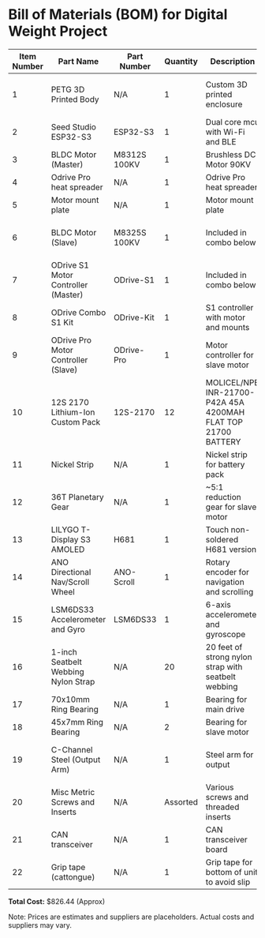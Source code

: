 # Bill of Materials (BOM) for Digital Weight Project

| Item Number | Part Name                       | Part Number | Quantity | Description                                    | Supplier         | Unit Price | Total Price | Purchase Link                          |
|-------------|---------------------------------|-------------|----------|------------------------------------------------|------------------|------------|-------------|----------------------------------------|
| 1 | PETG 3D Printed Body | N/A | 1 | Custom 3D printed enclosure | In-house | N/A | N/A | No purchase link added() |
| 2 | Seed Studio ESP32-S3 | ESP32-S3 | 1 | Dual core mcu with Wi-Fi and BLE | DigiKey | $7.49 | $7.49 | [Buy Here](https://www.digikey.com/en/products/detail/seeed-technology-co-ltd/113991114/19285530) |
| 3 | BLDC Motor (Master) | M8312S 100KV | 1 | Brushless DC Motor 90KV | Supplier XYZ | $53.00 | $53.00 | [Buy Here](https://www.aliexpress.us/item/3256802425926647.html?spm=a2g0o.order_list.order_list_main.68.21221802i7d09V&gatewayAdapt=glo2usa) |
| 4 | Odrive Pro heat spreader | N/A | 1 | Odrive Pro heat spreader | ODrive Robotics | $12.00 | $12.00 | [Buy Here](https://shop.odriverobotics.com/products/heat-spreader-plate-for-odrive-pro) |
| 5 | Motor mount plate | N/A | 1 | Motor mount plate | ODrive Robotics | $12.00 | $12.00 | [Buy Here](https://shop.odriverobotics.com/products/pancake-motor-plate) |
| 6 | BLDC Motor (Slave) | M8325S 100KV | 1 | Included in combo below | ODrive Robotics | $0.00 | $0.00 | No purchase link added() |
| 7 | ODrive S1 Motor Controller (Master) | ODrive-S1 | 1 | Included in combo below | ODrive Robotics | $0.00 | $0.00 | No purchase link added() |
| 8 | ODrive Combo S1 Kit | ODrive-Kit | 1 | S1 controller with motor and mounts | ODrive Robotics | $329.00 | $329.00 | [Buy Here](https://shop.odriverobotics.com/products/s1-and-m8325s-start-kit) |
| 9 | ODrive Pro Motor Controller (Slave) | ODrive-Pro | 1 | Motor controller for slave motor | ODrive Robotics | $230.00 | $230.00 | [Buy Here](https://shop.odriverobotics.com/products/odrive-pro) |
| 10 | 12S 2170 Lithium-Ion Custom Pack | 12S-2170 | 12 | MOLICEL/NPE INR-21700-P42A 45A 4200MAH FLAT TOP 21700 BATTERY | LIION | $4.85 | $58.20 | [Buy Here](https://liionwholesale.com/collections/batteries/products/molicel-npe-inr-21700-p42a-45a-4200mah-flat-top-21700-battery-authorized-distributor?variant=15913210675294) |
| 11 | Nickel Strip | N/A | 1 | Nickel strip for battery pack | LIION | N/A | N/A | [Buy Here](https://liionwholesale.com/collections/nickel-strip-and-nickel-tabs/products/pure-nickel-strip-roll-0-15mm-0-2mm-thickness-6mm-10mm-widths?variant=40512682852421) |
| 12 | 36T Planetary Gear | N/A | 1 | ~5:1 reduction gear for slave motor | Aliexpress | $23.75 | $23.75 | [Buy Here](https://www.aliexpress.us/item/3256803958138585.html?spm=a2g0o.order_list.order_list_main.4.21221802i7d09V&gatewayAdapt=glo2usa) |
| 13 | LILYGO T-Display S3 AMOLED | H681 | 1 | Touch non-soldered H681 version | LILYGO | $30.00 | $30.00 | [Buy Here](https://www.lilygo.cc/products/t-display-s3-amoled?variant=43228221636789) |
| 14 | ANO Directional Nav/Scroll Wheel | ANO-Scroll | 1 | Rotary encoder for navigation and scrolling | ANO Electronics | $15.00 | $15.00 | [Buy Here](https://example.com/ano-scroll-wheel) |
| 15 | LSM6DS33 Accelerometer and Gyro | LSM6DS33 | 1 | 6-axis accelerometer and gyroscope | Pololu | $15.00 | $15.00 | [Buy Here](https://www.pololu.com/product/2736) |
| 16 | 1-inch Seatbelt Webbing Nylon Strap | N/A | 20 | 20 feet of strong nylon strap with seatbelt webbing | Strapworks | $0.50 | $10.00 | [Buy Here](https://www.strapworks.com/1-inch-seatbelt-nylon-black) |
| 17 | 70x10mm Ring Bearing | N/A | 1 | Bearing for main drive | Uxcell Amazon | $14.00 | $14.00 | [Buy Here](https://www.amazon.com/gp/product/B0B5XQBXMH/ref=ppx_yo_dt_b_search_asin_title?ie=UTF8&th=1) |
| 18 | 45x7mm Ring Bearing | N/A | 2 | Bearing for slave motor | Uxcell Amazon | $3.00 | $6.00 | [Buy Here](https://www.amazon.com/gp/product/B09D2J9P82/ref=ppx_yo_dt_b_search_asin_title?ie=UTF8&th=1) |
| 19 | C-Channel Steel (Output Arm) | N/A | 1 | Steel arm for output | Steel Supplier | $5.00 | $5.00 | No purchase link added() |
| 20 | Misc Metric Screws and Inserts | N/A | Assorted | Various screws and threaded inserts | Hardware Supplier | N/A | N/A | No purchase link added() |
| 21 | CAN transceiver | N/A | 1 | CAN transceiver board | PCB Supplier | $6.00 | $6.00 | [Buy Here](https://www.amazon.com/gp/product/B0BCJ31N2V/ref=ppx_yo_dt_b_search_asin_title?ie=UTF8&psc=1) |
| 22 | Grip tape (cattongue) | N/A | 1 | Grip tape for bottom of unit to avoid slip | Amazon | N/A | N/A | [Buy Here](https://www.amazon.com/gp/product/B08CS3Q3Y4/ref=ppx_yo_dt_b_search_asin_title?ie=UTF8&psc=1) |

**Total Cost:** $826.44 (Approx)


Note: Prices are estimates and suppliers are placeholders. Actual costs and suppliers may vary.
